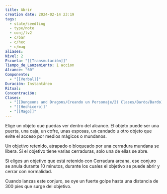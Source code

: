 ```yaml
---
title: Abrir
creation date: 2024-02-14 23:19
tags:
  - state/seedling
  - type/note
  - conj/lv2
  - c/bar
  - c/hec
  - c/mag
aliases: 
Nivel: 2
Escuela: "[[Transmutación]]"
Tiempo_de_Lanzamiento: 1 accion
Alcance: "60"
Componente:
  - "[[Verbal]]"
Duración: Instantáneo
Ritual: 
Concentración: 
Clases:
  - "[[Dungeons and Dragons/Creando un Personaje/2) Clases/Bardo/Bardo]]"
  - "[[Hechicero]]"
  - "[[Mago]]"
---
```

Elige un objeto que puedas ver dentro del alcance. El objeto puede ser una puerta, una caja, un cofre, unas esposas, un candado u otro objeto que evite el acceso por medios mágicos o mundanos.

Un objetivo retenido, atrapado o bloqueado por una cerradura mundana se libera. Si el objetivo tiene varias cerraduras, solo una de ellas se abre.

Si eliges un objetivo que está retenido con Cerradura arcana, ese conjuro se anula durante 10 minutos, durante los cuales el objetivo se puede abrir y cerrar con normalidad.

Cuando lanzas este conjuro, se oye un fuerte golpe hasta una distancia de 300 pies que surge del objetivo.
